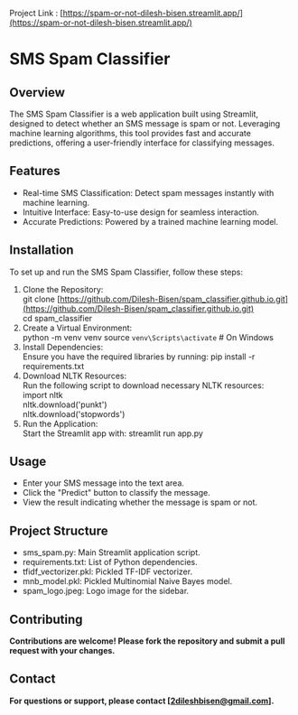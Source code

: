 Project Link : [https://spam-or-not-dilesh-bisen.streamlit.app/](https://spam-or-not-dilesh-bisen.streamlit.app/)
# <b>SMS Spam Classifier</b>

## <b>Overview</b>
The SMS Spam Classifier is a web application built using Streamlit, designed to detect whether an SMS message is spam or not. Leveraging machine learning algorithms, this tool provides fast and accurate predictions, offering a user-friendly interface for classifying messages.

## <b>Features</b>
- Real-time SMS Classification: Detect spam messages instantly with machine learning.
- Intuitive Interface: Easy-to-use design for seamless interaction.
- Accurate Predictions: Powered by a trained machine learning model.

## <b>Installation</b>
To set up and run the SMS Spam Classifier, follow these steps:
1. Clone the Repository:</br>
git clone [https://github.com/Dilesh-Bisen/spam_classifier.github.io.git](https://github.com/Dilesh-Bisen/spam_classifier.github.io.git)</br>
cd spam_classifier
2. Create a Virtual Environment:</br>
python -m venv venv
source `venv\Scripts\activate` # On Windows
3. Install Dependencies:</br>
Ensure you have the required libraries by running: pip install -r requirements.txt
4. Download NLTK Resources:</br>
Run the following script to download necessary NLTK resources:</br>
import nltk</br>
nltk.download('punkt')</br>
nltk.download('stopwords')</br>
5. Run the Application:</br>
Start the Streamlit app with: streamlit run app.py

## <b>Usage</b>
- Enter your SMS message into the text area.
- Click the "Predict" button to classify the message.
- View the result indicating whether the message is spam or not.

## <b>Project Structure</b>
- sms_spam.py: Main Streamlit application script.
- requirements.txt: List of Python dependencies.
- tfidf_vectorizer.pkl: Pickled TF-IDF vectorizer.
- mnb_model.pkl: Pickled Multinomial Naive Bayes model.
- spam_logo.jpeg: Logo image for the sidebar.

## <b>Contributing<b>
Contributions are welcome! Please fork the repository and submit a pull request with your changes.

## <b>Contact</b>
For questions or support, please contact [2dileshbisen@gmail.com].
